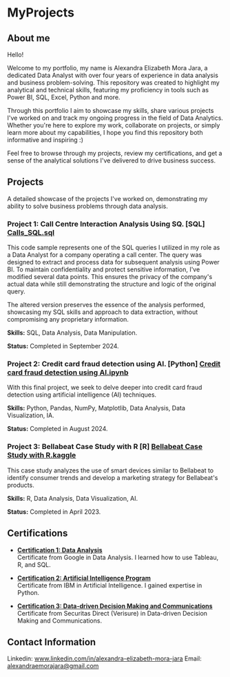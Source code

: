 # MyProjects

## About me

Hello!

Welcome to my portfolio, my name is Alexandra Elizabeth Mora Jara, a dedicated Data Analyst with over four years of experience in data analysis and business problem-solving. This repository was created to highlight my analytical and technical skills, featuring my proficiency in tools such as Power BI, SQL, Excel, Python and more.

Through this portfolio I aim to showcase my skills, share various projects I've worked on and track my ongoing progress in the field of Data Analytics. Whether you're here to explore my work, collaborate on projects, or simply learn more about my capabilities, I hope you find this repository both informative and inspiring :)

Feel free to browse through my projects, review my certifications, and get a sense of the analytical solutions I've delivered to drive business success.

## Projects
A detailed showcase of the projects I've worked on, demonstrating my ability to solve business problems through data analysis.

### Project 1: Call Centre Interaction Analysis Using SQ. [SQL] [Calls_SQL.sql](https://github.com/alexandramorajara/MyProjects/blob/main/Projects/SQL/Calls_SQL.sql)

This code sample represents one of the SQL queries I utilized in my role as a Data Analyst for a company operating a call center. The query was designed to extract and process data for subsequent analysis using Power BI. To maintain confidentiality and protect sensitive information, I've modified several data points. This ensures the privacy of the company's actual data while still demonstrating the structure and logic of the original query.

The altered version preserves the essence of the analysis performed, showcasing my SQL skills and approach to data extraction, without compromising any proprietary information.

**Skills:** SQL, Data Analysis, Data Manipulation.

**Status:**  Completed in September 2024.

### Project 2: Credit card fraud detection using AI. [Python] [Credit card fraud detection using AI.ipynb](https://github.com/alexandramorajara/MyProjects/blob/main/Projects/Python/Credit%20card%20fraud%20detection%20using%20AI.ipynb)

With this final project, we seek to delve deeper into credit card fraud detection using artificial intelligence (AI) techniques.

**Skills:** Python, Pandas, NumPy, Matplotlib, Data Analysis, Data Visualization, IA.

**Status:**  Completed in August 2024.

### Project 3: Bellabeat Case Study with R [R] [Bellabeat Case Study with R.kaggle](https://www.kaggle.com/code/alexandramorajara/bellabeat-case-study-with-r)

This case study analyzes the use of smart devices similar to Bellabeat to identify consumer trends and develop a marketing strategy for Bellabeat's products.

**Skills:** R, Data Analysis, Data Visualization, AI.

**Status:** Completed in April 2023.


## Certifications

- **[Certification 1: Data Analysis](https://github.com/alexandramorajara/MyProjects/blob/main/Certificates/Análisis%20de%20datos%20%7C%20Google%20.pdf)**  
  Certificate from Google in Data Analysis. I learned how to use Tableau, R, and SQL.

- **[Certification 2: Artificial Intelligence Program](https://github.com/alexandramorajara/MyProjects/blob/main/Certificates/Programa%20de%20Inteligencia%20Artificial%20%7C%20SkillsBuild%20IBM%20.pdf)**  
  Certificate from IBM in Artificial Intelligence. I gained expertise in Python.

- **[Certification 3: Data-driven Decision Making and Communications](https://github.com/alexandramorajara/MyProjects/blob/main/Certificates/Toma%20de%20decisiones%20y%20comunicación%20basada%20en%20datos%20%7C%20Securitas%20Direct.pdf)**  
  Certificate from Securitas Direct (Verisure) in Data-driven Decision Making and Communications.


## Contact Information
Linkedin: www.linkedin.com/in/alexandra-elizabeth-mora-jara
Email: alexandraemorajara@gmail.com
